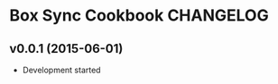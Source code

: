 Box Sync Cookbook CHANGELOG
===========================

v0.0.1 (2015-06-01)
-------------------
- Development started
